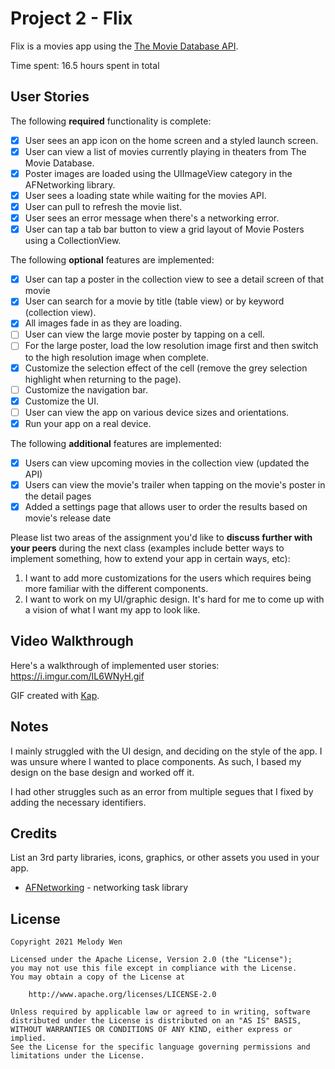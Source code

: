# Project 2 - Flix

Flix is a movies app using the [The Movie Database API](http://docs.themoviedb.apiary.io/#).

Time spent: 16.5 hours spent in total

## User Stories

The following **required** functionality is complete:

- [x] User sees an app icon on the home screen and a styled launch screen.
- [x] User can view a list of movies currently playing in theaters from The Movie Database.
- [x] Poster images are loaded using the UIImageView category in the AFNetworking library.
- [x] User sees a loading state while waiting for the movies API.
- [x] User can pull to refresh the movie list.
- [x] User sees an error message when there's a networking error.
- [x] User can tap a tab bar button to view a grid layout of Movie Posters using a CollectionView.

The following **optional** features are implemented:

- [x] User can tap a poster in the collection view to see a detail screen of that movie
- [x] User can search for a movie by title (table view) or by keyword (collection view).
- [x] All images fade in as they are loading.
- [ ] User can view the large movie poster by tapping on a cell.
- [ ] For the large poster, load the low resolution image first and then switch to the high resolution image when complete.
- [x] Customize the selection effect of the cell (remove the grey selection highlight when returning to the page).
- [ ] Customize the navigation bar.
- [x] Customize the UI.
- [ ] User can view the app on various device sizes and orientations.
- [x] Run your app on a real device.

The following **additional** features are implemented:

- [x] Users can view upcoming movies in the collection view (updated the API)
- [x] Users can view the movie's trailer when tapping on the movie's poster in the detail pages
- [x] Added a settings page that allows user to order the results based on movie's release date

Please list two areas of the assignment you'd like to **discuss further with your peers** during the next class (examples include better ways to implement something, how to extend your app in certain ways, etc):

1. I want to add more customizations for the users which requires being more familiar with the different components.
2. I want to work on my UI/graphic design. It's hard for me to come up with a vision of what I want my app to look like.

## Video Walkthrough

Here's a walkthrough of implemented user stories: https://i.imgur.com/IL6WNyH.gif


GIF created with [Kap](https://getkap.co/).

## Notes

I mainly struggled with the UI design, and deciding on the style of the app. I was unsure where I wanted to place components. As such, I based my design on the base design and worked off it. 

I had other struggles such as an error from multiple segues that I fixed by adding the necessary identifiers. 

## Credits

List an 3rd party libraries, icons, graphics, or other assets you used in your app.

- [AFNetworking](https://github.com/AFNetworking/AFNetworking) - networking task library

## License

    Copyright 2021 Melody Wen

    Licensed under the Apache License, Version 2.0 (the "License");
    you may not use this file except in compliance with the License.
    You may obtain a copy of the License at

        http://www.apache.org/licenses/LICENSE-2.0

    Unless required by applicable law or agreed to in writing, software
    distributed under the License is distributed on an "AS IS" BASIS,
    WITHOUT WARRANTIES OR CONDITIONS OF ANY KIND, either express or implied.
    See the License for the specific language governing permissions and
    limitations under the License.
